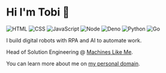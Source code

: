 # Hi I'm Tobi 👋

![HTML](https://img.shields.io/badge/HTML-Expert-blue)
![CSS](https://img.shields.io/badge/CSS-Expert-yellow)
![JavaScript](https://img.shields.io/badge/JavaScript-Expert-black)
![Node](https://img.shields.io/badge/Node-Expert-green)
![Deno](https://img.shields.io/badge/Deno-Expert-white)
![Python](https://img.shields.io/badge/Python-Learning-yellow)
![Go](https://img.shields.io/badge/Go-Learning-lightblue)

I build digital robots with RPA and AI to automate work. 

Head of Solution Engineering @ [Machines Like Me](https://machineslikeme.com).

You can learn more about me on [my personal domain](https://tobiasschmidt.me/).

<!---
tobiasschmidt89/tobiasschmidt89 is a ✨ special ✨ repository because its `README.md` (this file) appears on your GitHub profile.
You can click the Preview link to take a look at your changes.
--->
